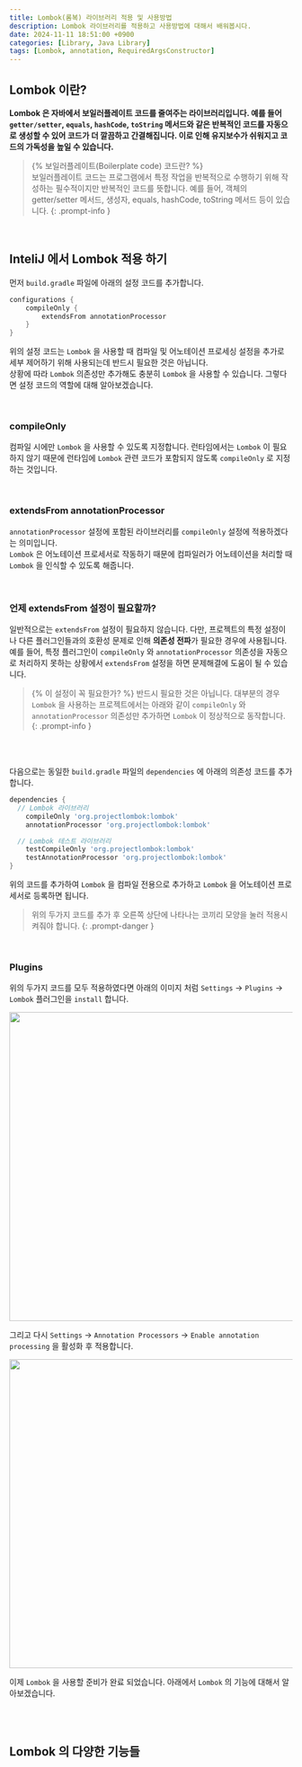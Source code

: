 ```yaml
---
title: Lombok(롬복) 라이브러리 적용 및 사용방법
description: Lombok 라이브러리를 적용하고 사용방법에 대해서 배워봅시다.
date: 2024-11-11 18:51:00 +0900
categories: [Library, Java Library]
tags: [Lombok, annotation, RequiredArgsConstructor]
---
```


## Lombok 이란?
**Lombok 은 자바에서 보일러플레이트 코드를 줄여주는 라이브러리입니다. 예를 들어 `getter/setter`, `equals`, `hashCode`, `toString` 메서드와 같은 반복적인 코드를 자동으로 생성할 수 있어 코드가 더 깔끔하고 간결해집니다. 이로 인해 유지보수가 쉬워지고 코드의 가독성을 높일 수 있습니다.**

 > {% 보일러플레이트(Boilerplate code) 코드란? %}    
 > 보일러플레이트 코드는 프로그램에서 특정 작업을 반복적으로 수행하기 위해 작성하는 필수적이지만 반복적인 코드를 뜻합니다. 예를 들어, 객체의 getter/setter 메서드, 생성자, equals, hashCode, toString 메서드 등이 있습니다.
 {: .prompt-info }

<br>

## InteliJ 에서 Lombok 적용 하기

먼저 `build.gradle` 파일에 아래의 설정 코드를 추가합니다.

~~~ groovy
configurations {
	compileOnly {
		extendsFrom annotationProcessor
	}
}
~~~

위의 설정 코드는 `Lombok` 을 사용할 때 컴파일 및 어노테이션 프로세싱 설정을 추가로 세부 제어하기 위해 사용되는데 반드시 필요한 것은 아닙니다.    
상황에 따라 `Lombok` 의존성만 추가해도 충분히 `Lombok` 을 사용할 수 있습니다. 그렇다면 설정 코드의 역할에 대해 알아보겠습니다.

<br>

### compileOnly
컴파일 시에만 `Lombok` 을 사용할 수 있도록 지정합니다. 런타임에서는 `Lombok` 이 필요하지 않기 때문에 런타임에 `Lombok` 관련 코드가 포함되지 않도록 `compileOnly` 로 지정하는 것입니다.

<br>

### extendsFrom annotationProcessor
`annotationProcessor` 설정에 포함된 라이브러리를 `compileOnly` 설정에 적용하겠다는 의미입니다.    
`Lombok` 은 어노테이션 프로세서로 작동하기 때문에 컴파일러가 어노테이션을 처리할 때 `Lombok` 을 인식할 수 있도록 해줍니다.

<br>

### 언제 extendsFrom 설정이 필요할까?
일반적으로는 `extendsFrom` 설정이 필요하지 않습니다. 다만, 프로젝트의 특정 설정이나 다른 플러그인들과의 호환성 문제로 인해 **의존성 전파**가 필요한 경우에 사용됩니다. 예를 들어, 특정 플러그인이 `compileOnly` 와 `annotationProcessor` 의존성을 자동으로 처리하지 못하는 상황에서 `extendsFrom` 설정을 하면 문제해결에 도움이 될 수 있습니다.

> {% 이 설정이 꼭 필요한가? %}
> 반드시 필요한 것은 아닙니다. 대부분의 경우 `Lombok` 을 사용하는 프로젝트에서는 아래와 같이 `compileOnly` 와 `annotationProcessor` 의존성만 추가하면 `Lombok` 이 정상적으로 동작합니다.
{: .prompt-info }

<br>
<br>

다음으로는 동일한 `build.gradle` 파일의 `dependencies` 에 아래의 의존성 코드를 추가합니다.

~~~ groovy
dependencies {
  // Lombok 라이브러리
	compileOnly 'org.projectlombok:lombok'
	annotationProcessor 'org.projectlombok:lombok'

  // Lombok 테스트 라이브러리
	testCompileOnly 'org.projectlombok:lombok'
	testAnnotationProcessor 'org.projectlombok:lombok'
}
~~~

위의 코드를 추가하여 `Lombok` 을 컴파일 전용으로 추가하고 `Lombok` 을 어노테이션 프로세서로 등록하면 됩니다.

> 위의 두가지 코드를 추가 후 오른쪽 상단에 나타나는 코끼리 모양을 눌러 적용시켜줘야 합니다.
{: .prompt-danger }

<br>

### Plugins

위의 두가지 코드를 모두 적용하였다면 아래의 이미지 처럼 `Settings` -> `Plugins` -> `Lombok` 플러그인을 `install` 합니다.

<img width="550" alt="" src="https://github.com/user-attachments/assets/4cf91422-8cdb-4941-93b8-9257f1901c37">

<br>

그리고 다시 `Settings` -> `Annotation Processors` -> `Enable annotation processing` 을 활성화 후 적용합니다.

<img width="550" alt="" src="https://github.com/user-attachments/assets/cd81786d-7ce4-4601-95ac-6f6c01b0f938">

이제 `Lombok` 을 사용할 준비가 완료 되었습니다. 아래에서 `Lombok` 의 기능에 대해서 알아보겠습니다.


<br>
<br>

## Lombok 의 다양한 기능들





